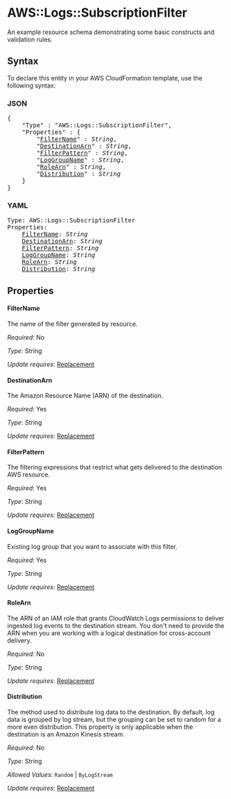 # AWS::Logs::SubscriptionFilter

An example resource schema demonstrating some basic constructs and validation rules.

## Syntax

To declare this entity in your AWS CloudFormation template, use the following syntax:

### JSON

<pre>
{
    "Type" : "AWS::Logs::SubscriptionFilter",
    "Properties" : {
        "<a href="#filtername" title="FilterName">FilterName</a>" : <i>String</i>,
        "<a href="#destinationarn" title="DestinationArn">DestinationArn</a>" : <i>String</i>,
        "<a href="#filterpattern" title="FilterPattern">FilterPattern</a>" : <i>String</i>,
        "<a href="#loggroupname" title="LogGroupName">LogGroupName</a>" : <i>String</i>,
        "<a href="#rolearn" title="RoleArn">RoleArn</a>" : <i>String</i>,
        "<a href="#distribution" title="Distribution">Distribution</a>" : <i>String</i>
    }
}
</pre>

### YAML

<pre>
Type: AWS::Logs::SubscriptionFilter
Properties:
    <a href="#filtername" title="FilterName">FilterName</a>: <i>String</i>
    <a href="#destinationarn" title="DestinationArn">DestinationArn</a>: <i>String</i>
    <a href="#filterpattern" title="FilterPattern">FilterPattern</a>: <i>String</i>
    <a href="#loggroupname" title="LogGroupName">LogGroupName</a>: <i>String</i>
    <a href="#rolearn" title="RoleArn">RoleArn</a>: <i>String</i>
    <a href="#distribution" title="Distribution">Distribution</a>: <i>String</i>
</pre>

## Properties

#### FilterName

The name of the filter generated by resource.

_Required_: No

_Type_: String

_Update requires_: [Replacement](https://docs.aws.amazon.com/AWSCloudFormation/latest/UserGuide/using-cfn-updating-stacks-update-behaviors.html#update-replacement)

#### DestinationArn

The Amazon Resource Name (ARN) of the destination.

_Required_: Yes

_Type_: String

_Update requires_: [Replacement](https://docs.aws.amazon.com/AWSCloudFormation/latest/UserGuide/using-cfn-updating-stacks-update-behaviors.html#update-replacement)

#### FilterPattern

The filtering expressions that restrict what gets delivered to the destination AWS resource.

_Required_: Yes

_Type_: String

_Update requires_: [Replacement](https://docs.aws.amazon.com/AWSCloudFormation/latest/UserGuide/using-cfn-updating-stacks-update-behaviors.html#update-replacement)

#### LogGroupName

Existing log group that you want to associate with this filter.

_Required_: Yes

_Type_: String

_Update requires_: [Replacement](https://docs.aws.amazon.com/AWSCloudFormation/latest/UserGuide/using-cfn-updating-stacks-update-behaviors.html#update-replacement)

#### RoleArn

The ARN of an IAM role that grants CloudWatch Logs permissions to deliver ingested log events to the destination stream. You don't need to provide the ARN when you are working with a logical destination for cross-account delivery.

_Required_: No

_Type_: String

_Update requires_: [Replacement](https://docs.aws.amazon.com/AWSCloudFormation/latest/UserGuide/using-cfn-updating-stacks-update-behaviors.html#update-replacement)

#### Distribution

The method used to distribute log data to the destination. By default, log data is grouped by log stream, but the grouping can be set to random for a more even distribution. This property is only applicable when the destination is an Amazon Kinesis stream.

_Required_: No

_Type_: String

_Allowed Values_: <code>Random</code> | <code>ByLogStream</code>

_Update requires_: [Replacement](https://docs.aws.amazon.com/AWSCloudFormation/latest/UserGuide/using-cfn-updating-stacks-update-behaviors.html#update-replacement)

